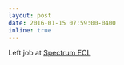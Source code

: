 ```yaml
---
layout: post
date: 2016-01-15 07:59:00-0400
inline: true
---
```


Left job at <a href="https://www.spectrum-bd.com/">Spectrum ECL</a>
